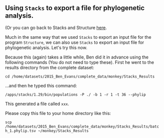 ## Using `Stacks` to export a file for phylogenetic analysis.

(Or you can go back to Stacks and Structure [here](https://github.com/evansbenj/Reduced-Representation-Workshop/blob/master/8_Stacks_and_Structure.md).

Much in the same way that we used `Stacks` to export an input file for the program `Structure`, we can also use `Stacks` to export an input file for phylogenetic analysis.  Let's try this now.

Because this (again) takes a little while, Ben did it in advance using the following commands (You do not need to type these).  First he went to the results directory from the complete dataset:

`cd /home/datasets/2015_Ben_Evans/complete_data/monkey/Stacks_Results`

...and then he typed this command:

`/apps/stacks/1.29/bin/populations -P ./ -b 1 -r 1 -t 36 --phylip`

This generated a file called `xxx`.  

Please copy this file to your home directory like this:

`scp /home/datasets/2015_Ben_Evans/complete_data/monkey/Stacks_Results/batch_1.phylip.tsv ~/monkey/Stacks_Results`


